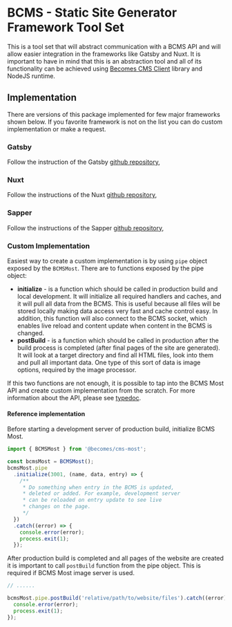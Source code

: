 # BCMS - Static Site Generator Framework Tool Set

This is a tool set that will abstract communication with a BCMS API and will allow easier integration in the frameworks like Gatsby and Nuxt. It is important to have in mind that this is an abstraction tool and all of its functionality can be achieved using [Becomes CMS Client](https://github.com/becomesco/cms-client) library and NodeJS runtime.

## Implementation

There are versions of this package implemented for few major frameworks shown below. If you favorite framework is not on the list you can do custom implementation or make a request.

### Gatsby

Follow the instruction of the Gatsby [github repository](https://github.com/becomesco/gatsby-source-bcms),

### Nuxt

Follow the instructions of the Nuxt [github repository](https://github.com/becomesco/nuxt-plugin-bcms),

### Sapper

Follow the instructions of the Sapper [github repository](https://github.com/becomesco/sapper-plugin-bcms),

### Custom Implementation

Easiest way to create a custom implementation is by using `pipe` object exposed by the `BCMSMost`. There are to functions exposed by the pipe object:

- **initialize** - is a function which should be called in production build and local development. It will initialize all required handlers and caches, and it will pull all data from the BCMS. This is useful because all files will be stored locally making data access very fast and cache control easy. In addition, this function will also connect to the BCMS socket, which enables live reload and content update when content in the BCMS is changed.
- **postBuild** - is a function which should be called in production after the build process is completed (after final pages of the site are generated). It will look at a target directory and find all HTML files, look into them and pull all important data. One type of this sort of data is image options, required by the image processor.

If this two functions are not enough, it is possible to tap into the BCMS Most API and create custom implementation from the scratch. For more information about the API, please see [typedoc](https://thebcms.com/docs/typedoc/cms-most).

#### Reference implementation

Before starting a development server of production build, initialize BCMS Most.

```js
import { BCMSMost } from '@becomes/cms-most';

const bcmsMost = BCMSMost();
bcmsMost.pipe
  .initialize(3001, (name, data, entry) => {
    /**
     * Do something when entry in the BCMS is updated,
     * deleted or added. For example, development server
     * can be reloaded on entry update to see live
     * changes on the page.
     */
  })
  .catch((error) => {
    console.error(error);
    process.exit(1);
  });
```

After production build is completed and all pages of the website are created it is important to call `postBuild` function from the pipe object. This is required if BCMS Most image server is used.

```js
// ......

bcmsMost.pipe.postBuild('relative/path/to/website/files').catch((error) => {
  console.error(error);
  process.exit(1);
});
```
